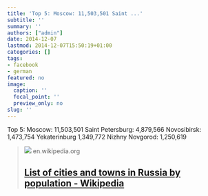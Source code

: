 ```yaml
---
title: 'Top 5: Moscow: 11,503,501 Saint ...'
subtitle: ''
summary: ''
authors: ["admin"]
date: 2014-12-07
lastmod: 2014-12-07T15:50:19+01:00
categories: []
tags:
- facebook
- german
featured: no
image:
  caption: ''
  focal_point: ''
  preview_only: no
slug: ''
---
```

Top 5:
Moscow:	11,503,501
Saint Petersburg: 4,879,566
Novosibirsk: 1,473,754
Yekaterinburg	1,349,772
Nizhny Novgorod: 1,250,619
> [![](https://upload.wikimedia.org/wikipedia/commons/thumb/6/6a/Federal_subjects_of_Russia_by_population_dencity_edited.svg/1200px-Federal_subjects_of_Russia_by_population_dencity_edited.svg.png)](http://en.wikipedia.org/wiki/List_of_cities_and_towns_in_Russia_by_population)
> en.wikipedia.org
> ## [List of cities and towns in Russia by population - Wikipedia](http://en.wikipedia.org/wiki/List_of_cities_and_towns_in_Russia_by_population)
>


